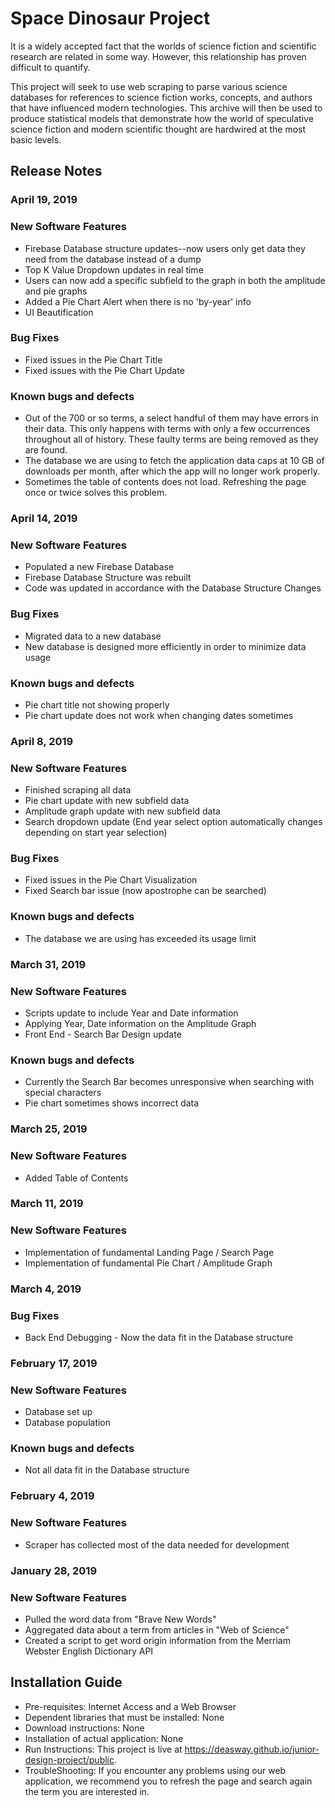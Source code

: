 # Space Dinosaur Project

It is a widely accepted fact that the worlds of science fiction and scientific research are related in some way. However, this relationship has proven difficult to quantify.

This project will seek to use web scraping to parse various science databases for references to science fiction works, concepts, and authors that have influenced modern technologies. This archive will then be used to produce statistical models that demonstrate how the world of speculative science fiction and modern scientific thought are hardwired at the most basic levels.

## Release Notes

### April 19, 2019
### New Software Features
* Firebase Database structure updates--now users only get data they need from the database instead of a dump
* Top K Value Dropdown updates in real time 
* Users can now add a specific subfield to the graph in both the amplitude and pie graphs
* Added a Pie Chart Alert when there is no 'by-year' info
* UI Beautification
### Bug Fixes
* Fixed issues in the Pie Chart Title
* Fixed issues with the Pie Chart Update
### Known bugs and defects
* Out of the 700 or so terms, a select handful of them may have errors in their data. This only happens with terms with only a few occurrences throughout all of history. These faulty terms are being removed as they are found.
* The database we are using to fetch the application data caps at 10 GB of downloads per month, after which the app will no longer work properly.
* Sometimes the table of contents does not load. Refreshing the page once or twice solves this problem.

### April 14, 2019
### New Software Features
* Populated a new Firebase Database
* Firebase Database Structure was rebuilt
* Code was updated in accordance with the Database Structure Changes
### Bug Fixes
* Migrated data to a new database
* New database is designed more efficiently in order to minimize data usage
### Known bugs and defects
* Pie chart title not showing properly
* Pie chart update does not work when changing dates sometimes

### April 8, 2019
### New Software Features
* Finished scraping all data 
* Pie chart update with new subfield data
* Amplitude graph update with new subfield data
* Search dropdown update (End year select option automatically changes depending on start year selection)
### Bug Fixes
* Fixed issues in the Pie Chart Visualization
* Fixed Search bar issue (now apostrophe can be searched)
### Known bugs and defects
* The database we are using has exceeded its usage limit

### March 31, 2019
### New Software Features
* Scripts update to include Year and Date information
* Applying Year, Date information on the Amplitude Graph
* Front End - Search Bar Design update 
### Known bugs and defects
* Currently the Search Bar becomes unresponsive when searching with special characters
* Pie chart sometimes shows incorrect data

### March 25, 2019
### New Software Features
* Added Table of Contents 

### March 11, 2019
### New Software Features
* Implementation of fundamental Landing Page / Search Page
* Implementation of fundamental Pie Chart / Amplitude Graph

### March 4, 2019
### Bug Fixes
* Back End Debugging - Now the data fit in the Database structure

### February 17, 2019
### New Software Features
* Database set up
* Database population
### Known bugs and defects
* Not all data fit in the Database structure

### February 4, 2019
### New Software Features
* Scraper has collected most of the data needed for development

### January 28, 2019
### New Software Features
* Pulled the word data from "Brave New Words" 
* Aggregated data about a term from articles in "Web of Science"
* Created a script to get word origin information from the Merriam Webster English Dictionary API

## Installation Guide
* Pre-requisites: Internet Access and a Web Browser
* Dependent libraries that must be installed: None
* Download instructions: None
* Installation of actual application: None
* Run Instructions: This project is live at https://deasway.github.io/junior-design-project/public.
* TroubleShooting: If you encounter any problems using our web application, we recommend you to refresh the page and search again the term you are interested in. 
